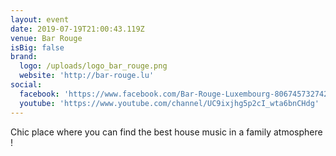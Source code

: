```yaml
---
layout: event
date: 2019-07-19T21:00:43.119Z
venue: Bar Rouge
isBig: false
brand:
  logo: /uploads/logo_bar_rouge.png
  website: 'http://bar-rouge.lu'
social:
  facebook: 'https://www.facebook.com/Bar-Rouge-Luxembourg-806745732742356/'
  youtube: 'https://www.youtube.com/channel/UC9ixjhg5p2cI_wta6bnCHdg'
---
```

Chic place where you can find the best house music in a family atmosphere !
